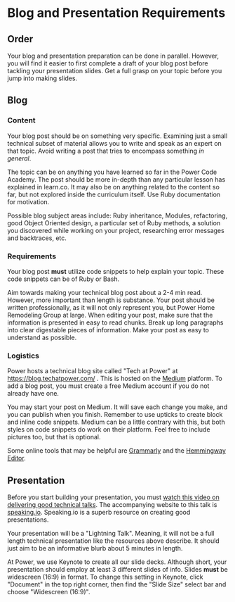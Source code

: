 # Blog and Presentation Requirements

## Order

Your blog and presentation preparation can be done in parallel. However, you will find it easier to first complete a draft of your blog post before tackling your presentation slides. Get a full grasp on your topic before you jump into making slides.

## Blog

### Content

Your blog post should be on something very specific. Examining just a small technical subset of material allows you to write and speak as an expert on that topic. Avoid writing a post that tries to encompass something *in general*.

The topic can be on anything you have learned so far in the Power Code Academy. The post should be more in-depth than any particular lesson has explained in learn.co. It may also be on anything related to the content so far, but not explored inside the curriculum itself. Use Ruby documentation for motivation.

Possible blog subject areas include: Ruby inheritance, Modules, refactoring, good Object Oriented design, a particular set of Ruby methods, a solution you discovered while working on your project, researching error messages and backtraces, etc.

### Requirements

Your blog post **must** utilize code snippets to help explain your topic. These code snippets can be of Ruby or Bash.

Aim towards making your technical blog post about a 2-4 min read. However, more important than length is substance. Your post should be written professionally, as it will not only represent you, but Power Home Remodeling Group at large. When editing your post, make sure that the information is presented in easy to read chunks. Break up long paragraphs into clear digestable pieces of information. Make your post as easy to understand as possible.

### Logistics

Power hosts a technical blog site called "Tech at Power" at https://blog.techatpower.com/ . This is hosted on the [Medium](https://medium.com/) platform. To add a blog post, you must create a free Medium account if you do not already have one.

You may start your post on Medium. It will save each change you make, and you can publish when you finish. Remember to use upticks to create block and inline code snippets. Medium can be a little contrary with this, but both styles on code snippets do work on their platform. Feel free to include pictures too, but that is optional.

Some online tools that may be helpful are [Grammarly](https://www.grammarly.com) and the [Hemmingway Editor](http://www.hemingwayapp.com).

## Presentation

Before you start building your presentation, you must [watch this video on delivering good technical talks](https://www.youtube.com/watch?v=YVb2GsJHejo). The accompanying website to this talk is [speaking.io](https://speaking.io/). Speaking.io is a superb resource on creating good presentations.

Your presentation will be a "Lightning Talk". Meaning, it will not be a full length technical presentation like the resources above describe. It should just aim to be an informative blurb about 5 minutes in length.

At Power, we use Keynote to create all our slide decks. Although short, your presentation should employ at least 3 different slides of info. Slides **must** be widescreen (16:9) in format. To change this setting in Keynote, click "Document" in the top right corner, then find the "Slide Size" select bar and choose "Widescreen (16:9)".
